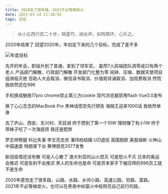 ```yaml
---
title: 2020走了很多路，2021不必等候炬火
date: 2021-03-14 21:20:55
tags: 总结
---
```


> 从小丘西行百二十步，隔篁竹，闻水声，如鸣珮环，心乐之。



2020年结束了
回望2020年，年初定下来的几个目标，完成了差不多 

![年度目标](https://mmbiz.qpic.cn/mmbiz_png/4F9Mrfvbj3o09r0rbjtCBibicCY4GRdeeRThoUBG2vZATm9p5CEAgc07I8dS83eH4EqTgTQhiaia5fkBCUF6qnZ25g/640?wx_fmt=png&tp=webp&wxfrom=5&wx_lazy=1&wx_co=1)

先开的年会，职级升到了普通，拿到了领军奖。
虽然7人前端团队凋零成只有两个老人
产品部门解散、行政部门解散
开发部门化整为零
闹钟、压缩、数据天使项目组濒临灭绝
百助人大会取消、微信读书取消、价值观背诵取消、加班费取消
然而我依然还在996




手机换成魅族17pro
chrome禁止第三方cookie
现代浏览器禁用flash
Vue3.0发布

换了心心念念的MacBook Pro
黑神话悟空先行预告
海贼王迎来1000话
我依然单身


去了庐山、西安、东兴村、天目湖
终于攒到了第一个10W
理财赚了有小1W
终于带妹子吃了一次海底捞
我还是肥胖


罗志祥劈腿
科比失事
李文亮去世
潘玮柏结婚
UZI退役
英国脱欧
美股熔断
火神山中国速度
特朗普下台
赛博朋克2077发售



新冠疫情还没有散
可是人心散了
澳大利亚的山火熄灭
可是怒火不灭
日本的奥运会推迟
可是告别不会推迟
黑人的生命也是命
可是资本家手下被压榨的996员工就不是生命



2020年感觉走了很多路，山路、水路、乡间小路、高速公路，穷路、富路。
2021年不必等候炬火，也可以在黑夜中如萤火中般照亮自己前行的路，

